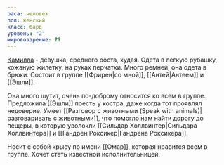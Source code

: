 ```yaml
---
раса: человек
пол: женский
класс: бард
уровень: "2"
мировоззрение: ??
---
```

[Камилла](app://obsidian.md/%D0%9A%D0%B0%D0%BC%D0%B8%D0%BB%D0%BB%D0%B0) - девушка, среднего роста, худая. Одета в легкую рубашку, кожаную жилетку, на руках перчатки. Много ремней, она одета в брюки. Состоит в группе [[Фрирен|со мной]], [[Антей|Антеем]] и [[Эшли]].

Она много шутит, очень по-доброму относится ко всем в группе. Предложила [[Эшли]] поесть у костра, даже когда тот проявлял недоверие. Умеет [[Разговор с животными (Speak with animals)|разговаривать с животными]], что помогло нам найти дорогу до пещеры, в которую уволокли [[Сильдар Холлвинтер|Сильдара Холлвинтера]] и [[Гандрен Роксикер|Гандрена Роксикера]].

Носит с собой крысу по имени [[Омар]], которая нравится всем в группе. Хочет стать известной исполнительницей.